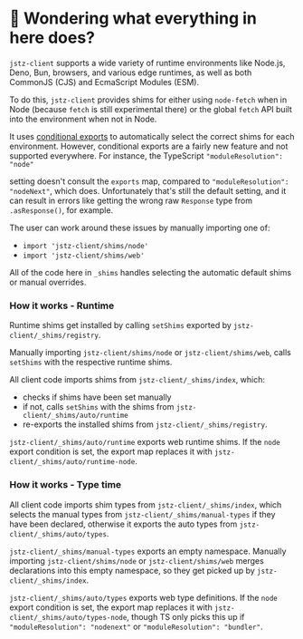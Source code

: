 # 👋 Wondering what everything in here does?

`jstz-client` supports a wide variety of runtime environments like Node.js, Deno, Bun, browsers, and various
edge runtimes, as well as both CommonJS (CJS) and EcmaScript Modules (ESM).

To do this, `jstz-client` provides shims for either using `node-fetch` when in Node (because `fetch` is still experimental there) or the global `fetch` API built into the environment when not in Node.

It uses [conditional exports](https://nodejs.org/api/packages.html#conditional-exports) to
automatically select the correct shims for each environment. However, conditional exports are a fairly new
feature and not supported everywhere. For instance, the TypeScript `"moduleResolution": "node"`

setting doesn't consult the `exports` map, compared to `"moduleResolution": "nodeNext"`, which does.
Unfortunately that's still the default setting, and it can result in errors like
getting the wrong raw `Response` type from `.asResponse()`, for example.

The user can work around these issues by manually importing one of:

- `import 'jstz-client/shims/node'`
- `import 'jstz-client/shims/web'`

All of the code here in `_shims` handles selecting the automatic default shims or manual overrides.

### How it works - Runtime

Runtime shims get installed by calling `setShims` exported by `jstz-client/_shims/registry`.

Manually importing `jstz-client/shims/node` or `jstz-client/shims/web`, calls `setShims` with the respective runtime shims.

All client code imports shims from `jstz-client/_shims/index`, which:

- checks if shims have been set manually
- if not, calls `setShims` with the shims from `jstz-client/_shims/auto/runtime`
- re-exports the installed shims from `jstz-client/_shims/registry`.

`jstz-client/_shims/auto/runtime` exports web runtime shims.
If the `node` export condition is set, the export map replaces it with `jstz-client/_shims/auto/runtime-node`.

### How it works - Type time

All client code imports shim types from `jstz-client/_shims/index`, which selects the manual types from `jstz-client/_shims/manual-types` if they have been declared, otherwise it exports the auto types from `jstz-client/_shims/auto/types`.

`jstz-client/_shims/manual-types` exports an empty namespace.
Manually importing `jstz-client/shims/node` or `jstz-client/shims/web` merges declarations into this empty namespace, so they get picked up by `jstz-client/_shims/index`.

`jstz-client/_shims/auto/types` exports web type definitions.
If the `node` export condition is set, the export map replaces it with `jstz-client/_shims/auto/types-node`, though TS only picks this up if `"moduleResolution": "nodenext"` or `"moduleResolution": "bundler"`.
